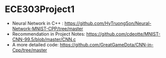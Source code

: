 # ECE303Project1

- Neural Network in C++ : https://github.com/HyTruongSon/Neural-Network-MNIST-CPP/tree/master
- Recommendation in Project Notes: https://github.com/cdeotte/MNIST-CNN-99.5/blob/master/CNN.c
- A more detailed code: https://github.com/GreatGameDota/CNN-in-Cpp/tree/master
